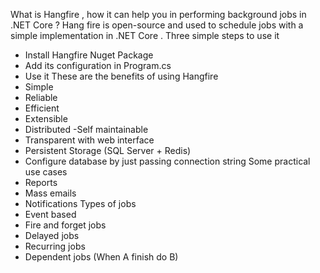 What is Hangfire , how it can help you in performing background jobs in .NET Core ?
Hang fire is open-source and used to schedule jobs with a simple implementation in .NET Core .
Three simple steps to use it
- Install Hangfire  Nuget Package 
- Add its configuration in Program.cs
- Use it
These are the benefits of using Hangfire
- Simple
- Reliable
- Efficient
- Extensible
- Distributed
-Self maintainable
- Transparent with web interface
- Persistent Storage (SQL Server + Redis)
- Configure database by just passing connection string
Some practical use cases
- Reports 
- Mass emails
- Notifications
Types of jobs
 - Event based
- Fire and forget jobs
- Delayed jobs
- Recurring jobs
- Dependent jobs (When A finish do B)